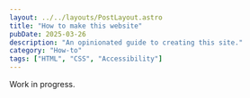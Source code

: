 ```yaml
---
layout: ../../layouts/PostLayout.astro
title: "How to make this website"
pubDate: 2025-03-26
description: "An opinionated guide to creating this site."
category: "How-to"
tags: ["HTML", "CSS", "Accessibility"]
---
```


Work in progress.
